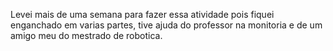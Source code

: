 Levei mais de uma semana para fazer essa atividade pois fiquei enganchado em varias partes,
tive ajuda do professor na monitoria e de um amigo meu do mestrado de robotica.